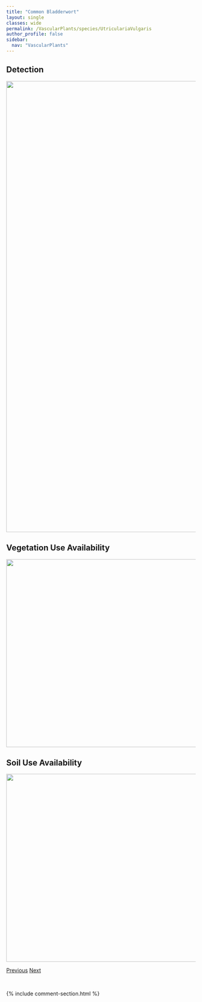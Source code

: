 ```yaml
---
title: "Common Bladderwort"
layout: single
classes: wide
permalink: /VascularPlants/species/UtriculariaVulgaris
author_profile: false
sidebar:
  nav: "VascularPlants"
---
```


<h2>Detection</h2>

<a href="https://drive.google.com/uc?export=view&id=1LRoIfzNMJHiG8-OczxQi-rQDB1fpFeN-">
<img src="https://drive.google.com/uc?export=view&id=1LRoIfzNMJHiG8-OczxQi-rQDB1fpFeN-" height = "1200" width = "800">
</a>


<h2>Vegetation Use Availability</h2>

<a href="https://drive.google.com/uc?export=view&id=1pOFHQFe4ai6TpZpZysL2-a40zwdwJ_TR">
<img src="https://drive.google.com/uc?export=view&id=1pOFHQFe4ai6TpZpZysL2-a40zwdwJ_TR" height = "500" width = "1000">
</a>


<h2>Soil Use Availability</h2>

<a href="https://drive.google.com/uc?export=view&id=1rr6-sPYWXSugl-fmACfOFZAfqyhsEQju">
<img src="https://drive.google.com/uc?export=view&id=1rr6-sPYWXSugl-fmACfOFZAfqyhsEQju" height = "500" width = "1000">
</a>


<a href="/DevelopmentWebsite/VascularPlants/species/UtriculariaMinor" class="pagination--pager" title="Utricularia minor">Previous</a> <a href="/DevelopmentWebsite/VascularPlants/species/Vaccinium" class="pagination--pager" title="Vaccinium">Next</a>

<p>&nbsp;</p>

{% include comment-section.html %}
